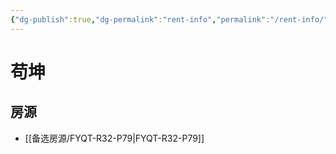 ```yaml
---
{"dg-publish":true,"dg-permalink":"rent-info","permalink":"/rent-info/"}
---
```



# 苟坤

## 房源

- [[备选房源/FYQT-R32-P79\|FYQT-R32-P79]]

